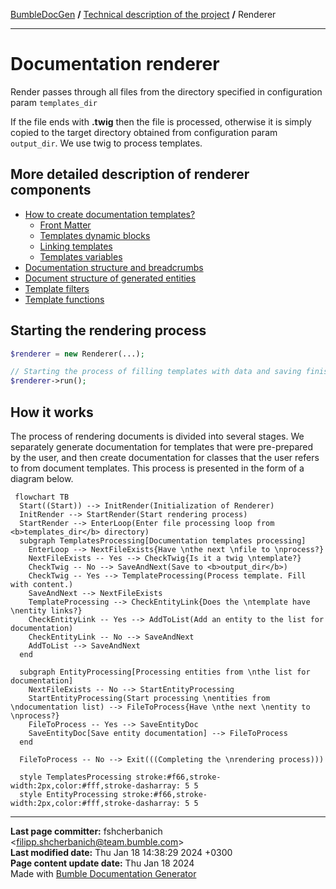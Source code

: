 [BumbleDocGen](/docs/README.md) **/**
[Technical description of the project](/docs/tech/readme.md) **/**
Renderer

---


# Documentation renderer

Render passes through all files from the directory specified in configuration param `templates_dir`

If the file ends with **.twig** then the file is processed, otherwise it is simply copied
to the target directory obtained from configuration param `output_dir`.
We use twig to process templates.

## More detailed description of renderer components


- [How to create documentation templates?](/docs/tech/03_renderer/01_howToCreateTemplates/readme.md)    
    - [Front Matter](/docs/tech/03_renderer/01_howToCreateTemplates/frontMatter.md)
    - [Templates dynamic blocks](/docs/tech/03_renderer/01_howToCreateTemplates/templatesDynamicBlocks.md)
    - [Linking templates](/docs/tech/03_renderer/01_howToCreateTemplates/templatesLinking.md)
    - [Templates variables](/docs/tech/03_renderer/01_howToCreateTemplates/templatesVariables.md)
- [Documentation structure and breadcrumbs](/docs/tech/03_renderer/02_breadcrumbs.md)
- [Document structure of generated entities](/docs/tech/03_renderer/03_documentStructure.md)
- [Template filters](/docs/tech/03_renderer/04_twigCustomFilters.md)
- [Template functions](/docs/tech/03_renderer/05_twigCustomFunctions.md)

## Starting the rendering process

```php
$renderer = new Renderer(...);

// Starting the process of filling templates with data and saving finished documents
$renderer->run();
```

## How it works

The process of rendering documents is divided into several stages. We separately generate documentation for templates that were pre-prepared by the user,
and then create documentation for classes that the user refers to from document templates.
This process is presented in the form of a diagram below.

```mermaid
 flowchart TB
  Start((Start)) --> InitRender(Initialization of Renderer)
  InitRender --> StartRender(Start rendering process)
  StartRender --> EnterLoop(Enter file processing loop from <b>templates_dir</b> directory)
  subgraph TemplatesProcessing[Documentation templates processing]
    EnterLoop --> NextFileExists{Have \nthe next \nfile to \nprocess?}
    NextFileExists -- Yes --> CheckTwig{Is it a twig \ntemplate?}
    CheckTwig -- No --> SaveAndNext(Save to <b>output_dir</b>)
    CheckTwig -- Yes --> TemplateProcessing(Process template. Fill with content.)
    SaveAndNext --> NextFileExists
    TemplateProcessing --> CheckEntityLink{Does the \ntemplate have \nentity links?}
    CheckEntityLink -- Yes --> AddToList(Add an entity to the list for documentation)
    CheckEntityLink -- No --> SaveAndNext
    AddToList --> SaveAndNext
  end

  subgraph EntityProcessing[Processing entities from \nthe list for documentation]
    NextFileExists -- No --> StartEntityProcessing
    StartEntityProcessing(Start processing \nentities from \ndocumentation list) --> FileToProcess{Have \nthe next \nentity to \nprocess?}
    FileToProcess -- Yes --> SaveEntityDoc
    SaveEntityDoc[Save entity documentation] --> FileToProcess
  end

  FileToProcess -- No --> Exit(((Completing the \nrendering process)))

  style TemplatesProcessing stroke:#f66,stroke-width:2px,color:#fff,stroke-dasharray: 5 5
  style EntityProcessing stroke:#f66,stroke-width:2px,color:#fff,stroke-dasharray: 5 5
```

---

**Last page committer:** fshcherbanich &lt;filipp.shcherbanich@team.bumble.com&gt;<br>**Last modified date:**   Thu Jan 18 14:38:29 2024 +0300<br>**Page content update date:** Thu Jan 18 2024<br>Made with [Bumble Documentation Generator](https://github.com/bumble-tech/bumble-doc-gen/blob/master/docs/README.md)